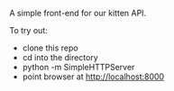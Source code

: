 A simple front-end for our kitten API.

To try out:
* clone this repo
* cd into the directory
* python -m SimpleHTTPServer
* point browser at [http://localhost:8000](http://localhost:8000)

